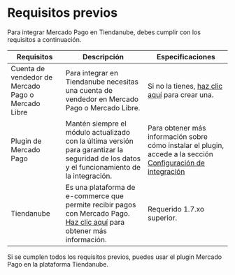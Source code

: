 # Requisitos previos

Para integrar Mercado Pago en Tiendanube, debes cumplir con los requisitos a continuación.
 
| Requisitos | Descripción | Especificaciones |
| --- | --- | --- |
| Cuenta de vendedor de Mercado Pago o Mercado Libre | Para integrar en Tiendanube necesitas una cuenta de vendedor en Mercado Pago o Mercado Libre. | Si no la tienes, [haz clic aquí](https://www.mercadopago[FAKER][URL][DOMAIN]/hub/registration/landing) para crear una. | 
| Plugin de Mercado Pago | Mantén siempre el módulo actualizado con la última versión para garantizar la seguridad de los datos y el funcionamiento de la integración. | Para obtener más información sobre cómo instalar el plugin, accede a la sección [Configuración de integración](/developers/es/docs/nuvemshop/integration) |
| Tiendanube | Es una plataforma de e-commerce que permite recibir pagos con Mercado Pago. [Haz clic aquí](https://www.nuvemshop.com) para obtener más información. | Requerido 1.7.xo superior. |

Si se cumplen todos los requisitos previos, puedes usar el plugin Mercado Pago en la plataforma Tiendanube.